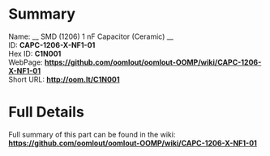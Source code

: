 
Summary
=================
  
Name: __ SMD (1206) 1 nF Capacitor (Ceramic) __    
ID: __CAPC-1206-X-NF1-01__   
Hex ID: __C1N001__   
WebPage: __https://github.com/oomlout/oomlout-OOMP/wiki/CAPC-1206-X-NF1-01__   
Short URL: __http://oom.lt/C1N001__   

Full Details
==========================
Full summary of this part can be found in the wiki:   
__https://github.com/oomlout/oomlout-OOMP/wiki/CAPC-1206-X-NF1-01__    

